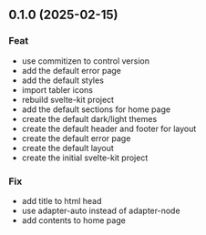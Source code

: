 ## 0.1.0 (2025-02-15)

### Feat

- use commitizen to control version
- add the default error page
- add the default styles
- import tabler icons
- rebuild svelte-kit project
- add the default sections for home page
- create the default dark/light themes
- create the default header and footer for layout
- create the default error page
- create the default layout
- create the initial svelte-kit project

### Fix

- add title to html head
- use adapter-auto instead of adapter-node
- add contents to home page
